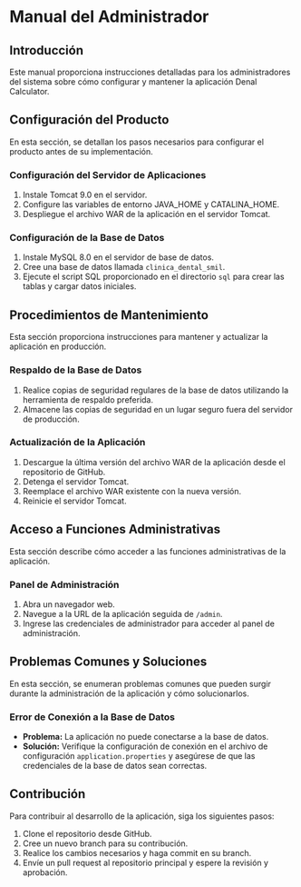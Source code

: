 # Manual del Administrador

## Introducción
Este manual proporciona instrucciones detalladas para los administradores del sistema sobre cómo configurar y mantener la aplicación Denal Calculator.

## Configuración del Producto
En esta sección, se detallan los pasos necesarios para configurar el producto antes de su implementación.

### Configuración del Servidor de Aplicaciones
1. Instale Tomcat 9.0 en el servidor.
2. Configure las variables de entorno JAVA_HOME y CATALINA_HOME.
3. Despliegue el archivo WAR de la aplicación en el servidor Tomcat.

### Configuración de la Base de Datos
1. Instale MySQL 8.0 en el servidor de base de datos.
2. Cree una base de datos llamada `clinica_dental_smil`.
3. Ejecute el script SQL proporcionado en el directorio `sql` para crear las tablas y cargar datos iniciales.

## Procedimientos de Mantenimiento
Esta sección proporciona instrucciones para mantener y actualizar la aplicación en producción.

### Respaldo de la Base de Datos
1. Realice copias de seguridad regulares de la base de datos utilizando la herramienta de respaldo preferida.
2. Almacene las copias de seguridad en un lugar seguro fuera del servidor de producción.

### Actualización de la Aplicación
1. Descargue la última versión del archivo WAR de la aplicación desde el repositorio de GitHub.
2. Detenga el servidor Tomcat.
3. Reemplace el archivo WAR existente con la nueva versión.
4. Reinicie el servidor Tomcat.

## Acceso a Funciones Administrativas
Esta sección describe cómo acceder a las funciones administrativas de la aplicación.

### Panel de Administración
1. Abra un navegador web.
2. Navegue a la URL de la aplicación seguida de `/admin`.
3. Ingrese las credenciales de administrador para acceder al panel de administración.

## Problemas Comunes y Soluciones
En esta sección, se enumeran problemas comunes que pueden surgir durante la administración de la aplicación y cómo solucionarlos.

### Error de Conexión a la Base de Datos
- **Problema:** La aplicación no puede conectarse a la base de datos.
- **Solución:** Verifique la configuración de conexión en el archivo de configuración `application.properties` y asegúrese de que las credenciales de la base de datos sean correctas.

## Contribución
Para contribuir al desarrollo de la aplicación, siga los siguientes pasos:
1. Clone el repositorio desde GitHub.
2. Cree un nuevo branch para su contribución.
3. Realice los cambios necesarios y haga commit en su branch.
4. Envíe un pull request al repositorio principal y espere la revisión y aprobación.

